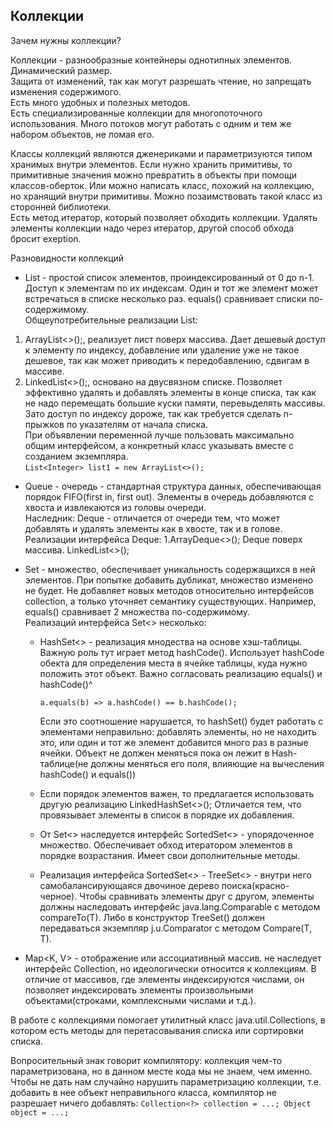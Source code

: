 Коллекции
-
Зачем нужны коллекции?   

Коллекции - разнообразные контейнеры однотипных элементов.  
Динамический размер.  
Защита от изменений, так как могут разрешать чтение, но запрещать изменения содержимого.  
Есть много удобных и полезных методов.  
Есть специализированные коллекции для многопоточного использования. Много потоков могут работать с одним и тем же
набором объектов, не ломая его.   

Классы коллекций являются дженериками и параметризуются типом хранимых внутри элементов. 
Если нужно хранить примитивы, то примитивные значения можно превратить в объекты при помощи классов-оберток. 
Или можно написать класс, похожий на коллекцию, но хранящий внутри примитивы. Можно позаимствовать такой класс из 
сторонней библиотеки.  
Есть метод итератор, который позволяет обходить коллекции. Удалять элементы коллекции надо через итератор, другой способ
обхода бросит exeption.   
  
Разновидности коллекций  
* List<E> - простой список элементов, проиндексированный от 0 до n-1. Доступ к элементам по их индексам. Один и тот
же элемент может встречаться в списке несколько раз. equals() сравнивает списки по-содержимому.  
Общеупотребительные реализации List<E>:  
1. ArrayList<>();, реализует лист поверх массива. Дает дешевый доступ к элементу по индексу, добавление или удаление уже 
не такое дешевое, так как может приводить к передобавлению, сдвигам в массиве. 
1. LinkedList<>();, основано на двусвязном списке. Позволяет эффективно удалять и добавлять элементы в конце списка, 
так как не надо перемещать большие куски памяти, перевыделять массивы. Зато доступ по индексу дороже, так как требуется
 сделать n-прыжков по указателям от начала списка.  
   При объявлении переменной лучше пользовать максимально общим интерфейсом, а конкретный класс указывать вместе 
   с созданием экземпляра.  
   `List<Integer> list1 = new ArrayList<>();`

* Queue<E> - очередь - стандартная структура данных, обеспечивающая порядок FIFO(first in, first out).
Элементы в очередь добавляются с хвоста и извлекаются из головы очереди.  
Наследник: Deque<E> - отличается от очереди тем, что может добавлять и удалять элементы как в хвосте, так и в голове.  
Реализации интерфейса Deque<E>:
1.ArrayDeque<>(); Deque поверх массива.
LinkedList<>();
  

* Set<E> - множество, обеспечивает уникальность содержащихся в ней элементов. При попытке добавить дубликат, множество 
изменено не будет. Не добавляет новых методов относительно интерфейсов collection, а только уточняет семантику 
  существующих. Например, equals() сравнивает 2 множества по-содержимому.  
  Реализаций интерфейса Set<> несколько: 
  - HashSet<> - реализация мнодества на основе хэш-таблицы. Важную роль тут играет метод hashCode(). 
    Использует hashCode обекта для определения места в ячейке таблицы, куда нужно положить этот объект. Важно 
    согласовать реализацию equals() и hashCode()^
      
        a.equals(b) => a.hashCode() == b.hashCode();
    Если это соотношение нарушается, то hashSet() будет работать с элементами неправильно: добавлять элементы, но не 
    находить это, или один и тот же элемент добавится много раз в разные ячейки. Объект не должен меняться пока он лежит
    в Hash-таблице(не должны меняться его поля, влияющие на вычесления hashCode() и equals())
  - Если порядок элементов важен, то предлагается использовать другую реализацию LinkedHashSet<>();
Отличается тем, что провязывает элементы в список в порядке их добавления.
  - От Set<> наследуется интерфейс SortedSet<> - упорядоченное множество. Обеспечивает обход итератором элементов в 
  порядке возрастания.  Имеет свои дополнительные методы.   
  - Реализация интерфейса SortedSet<> - TreeSet<> - внутри него самобалансирующаяся двочиное дерево поиска(красно-черное). 
Чтобы сравнивать элементы друг с другом, элементы должны наследовать интерфейс java.lang.Comparable<T> с методом 
  compareTo(T). Либо в конструктор TreeSet() должен передаваться экземпляр j.u.Comparator<T> с методом Compare(T, T). 
        

* Map<K, V> - отображение или ассоциативный массив. не наследует интерфейс Collection, но идеологически относится к
коллекциям. В отличие от массивов, где элементы индексируются числами, он позволяет индексировать элементы
  произвольными объектами(строками, комплексными числами и т.д.). 
  
  
В работе с коллекциями помогает утилитный класс java.util.Collections, в котором есть методы для перетасовывания списка
или сортировки списка.  

Вопросительный знак говорит компилятору: коллекция чем-то параметризована, но в данном месте кода мы не знаем, 
чем именно. Чтобы не дать нам случайно нарушить параметризацию коллекции, т.е. добавить в нее объект
неправильного класса, компилятор не разрешает ничего добавлять: 
`Collection<?> collection = ...;
Object object = ...;`



